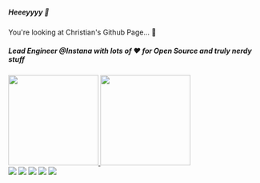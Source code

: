##### Heeeyyyy 👋
You're looking at Christian's Github Page... 🤘

##### Lead Engineer @Instana with lots of ❤️ for Open Source and truly nerdy stuff

 <div>
  <a href="https://github.com/orangecoding">
  <img height="180em" src="https://github-readme-stats.vercel.app/api?username=orangecoding&count_private=true&show_icons=true&theme=dracula"/>
  <img height="180em" src="https://github-readme-stats.vercel.app/api/top-langs/?username=orangecoding&layout=compact&langs_count=7&theme=dracula"/>
</div>
 
  
<div> 
    <a href="https://www.orange-coding.net" target="_blank"><img src="https://img.shields.io/badge/Orange Coding-f8b88c?style=for-the-badge" target="_blank"></a>
    <a href="https://orangecoding.medium.com/" target="_blank"><img src="https://img.shields.io/badge/Blog-000000?style=for-the-badge&logo=medium&logoColor=white" target="_blank"></a>
  <a href="https://www.youtube.com/channel/UCOnk8w51dai8imE9VeOIwJw" target="_blank"><img src="https://img.shields.io/badge/YouTube-FF0000?style=for-the-badge&logo=youtube&logoColor=white" target="_blank"></a>
  <a href="https://www.linkedin.com/in/christian-kellner-583242118/" target="_blank"><img src="https://img.shields.io/badge/-LinkedIn-%230077B5?style=for-the-badge&logo=linkedin&logoColor=white" target="_blank"></a> 
    <a href="https://twitter.com/orangecoding" target="_blank"><img src="https://img.shields.io/badge/-twitter-0f9bfb?style=for-the-badge&logo=twitter&logoColor=white" target="_blank"></a> 
  </div>



